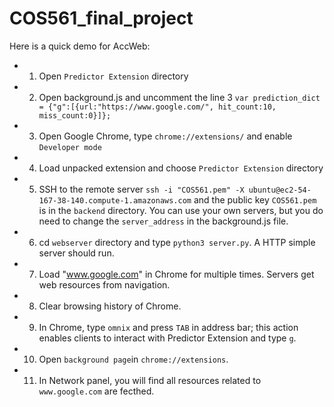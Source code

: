 # COS561_final_project

Here is a quick demo for AccWeb:
* 1. Open `Predictor Extension` directory
* 2. Open background.js and uncomment the line 3 `var prediction_dict = {"g":[{url:"https://www.google.com/", hit_count:10, miss_count:0}]};`
* 3. Open Google Chrome, type `chrome://extensions/` and enable `Developer mode`
* 4. Load unpacked extension and choose `Predictor Extension` directory
* 5. SSH to the remote server `ssh -i "COS561.pem" -X ubuntu@ec2-54-167-38-140.compute-1.amazonaws.com` and the public key `COS561.pem` is in the `backend` directory. You can use your own servers, but you do need to change the `server_address` in the background.js file.
* 6. cd `webserver` directory and type `python3 server.py`. A HTTP simple server should run.
* 7. Load "www.google.com" in Chrome for multiple times. Servers get web resources from navigation.
* 8. Clear browsing history of Chrome.
* 9. In Chrome, type `omnix` and press `TAB` in address bar; this action enables clients to interact with Predictor Extension and type `g`.
* 10. Open `background page`in `chrome://extensions`. 
* 11. In Network panel, you will find all resources related to `www.google.com` are fecthed.
